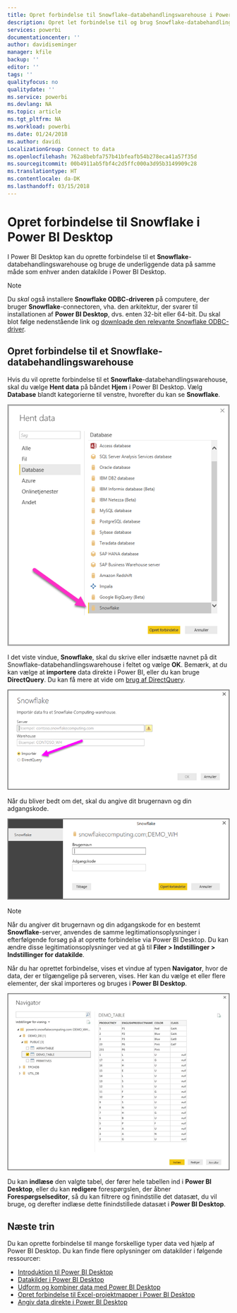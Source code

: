 ```yaml
---
title: Opret forbindelse til Snowflake-databehandlingswarehouse i Power BI Desktop
description: Opret let forbindelse til og brug Snowflake-databehandlingswarehouse i Power BI Desktop
services: powerbi
documentationcenter: ''
author: davidiseminger
manager: kfile
backup: ''
editor: ''
tags: ''
qualityfocus: no
qualitydate: ''
ms.service: powerbi
ms.devlang: NA
ms.topic: article
ms.tgt_pltfrm: NA
ms.workload: powerbi
ms.date: 01/24/2018
ms.author: davidi
LocalizationGroup: Connect to data
ms.openlocfilehash: 762a8bebfa757b41bfeafb54b278eca41a57f35d
ms.sourcegitcommit: 00b4911ab5fbf4c2d5ffc000a3d95b3149909c28
ms.translationtype: HT
ms.contentlocale: da-DK
ms.lasthandoff: 03/15/2018
---
```

# <a name="connect-to-snowflake-in-power-bi-desktop"></a>Opret forbindelse til Snowflake i Power BI Desktop
I Power BI Desktop kan du oprette forbindelse til et **Snowflake**-databehandlingswarehouse og bruge de underliggende data på samme måde som enhver anden datakilde i Power BI Desktop. 

> [!NOTE]
> Du *skal* også installere **Snowflake ODBC-driveren** på computere, der bruger **Snowflake**-connectoren, vha. den arkitektur, der svarer til installationen af  **Power BI Desktop**, dvs. enten 32-bit eller 64-bit. Du skal blot følge nedenstående link og [downloade den relevante Snowflake ODBC-driver](http://go.microsoft.com/fwlink/?LinkID=823762).
> 
> 

## <a name="connect-to-a-snowflake-computing-warehouse"></a>Opret forbindelse til et Snowflake-databehandlingswarehouse
Hvis du vil oprette forbindelse til et **Snowflake**-databehandlingswarehouse, skal du vælge **Hent data** på båndet **Hjem** i Power BI Desktop. Vælg **Database** blandt kategorierne til venstre, hvorefter du kan se **Snowflake**.

![](media/desktop-connect-snowflake/connect_snowflake_2b.png)

I det viste vindue, **Snowflake**, skal du skrive eller indsætte navnet på dit Snowflake-databehandlingswarehouse i feltet og vælge **OK**. Bemærk, at du kan vælge at **importere** data direkte i Power BI, eller du kan bruge **DirectQuery**. Du kan få mere at vide om [brug af DirectQuery](desktop-use-directquery.md).

![](media/desktop-connect-snowflake/connect_snowflake_3.png)

Når du bliver bedt om det, skal du angive dit brugernavn og din adgangskode.

![](media/desktop-connect-snowflake/connect_snowflake_4.png)

> [!NOTE]
> Når du angiver dit brugernavn og din adgangskode for en bestemt **Snowflake**-server, anvendes de samme legitimationsoplysninger i efterfølgende forsøg på at oprette forbindelse via Power BI Desktop. Du kan ændre disse legitimationsoplysninger ved at gå til **Filer > Indstillinger > Indstillinger for datakilde**.
> 
> 

Når du har oprettet forbindelse, vises et vindue af typen **Navigator**, hvor de data, der er tilgængelige på serveren, vises. Her kan du vælge et eller flere elementer, der skal importeres og bruges i **Power BI Desktop**.

![](media/desktop-connect-snowflake/connect_snowflake_5.png)

Du kan **indlæse** den valgte tabel, der fører hele tabellen ind i **Power BI Desktop**, eller du kan **redigere** forespørgslen, der åbner **Forespørgselseditor**, så du kan filtrere og finindstille det datasæt, du vil bruge, og derefter indlæse dette finindstillede datasæt i **Power BI Desktop**.

## <a name="next-steps"></a>Næste trin
Du kan oprette forbindelse til mange forskellige typer data ved hjælp af Power BI Desktop. Du kan finde flere oplysninger om datakilder i følgende ressourcer:

* [Introduktion til Power BI Desktop](desktop-getting-started.md)
* [Datakilder i Power BI Desktop](desktop-data-sources.md)
* [Udform og kombiner data med Power BI Desktop](desktop-shape-and-combine-data.md)
* [Opret forbindelse til Excel-projektmapper i Power BI Desktop](desktop-connect-excel.md)   
* [Angiv data direkte i Power BI Desktop](desktop-enter-data-directly-into-desktop.md)   

